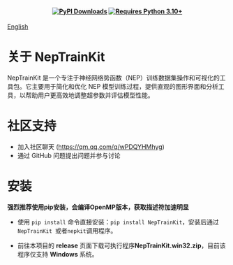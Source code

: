 
<h4 align="center">

 
[![PyPI Downloads](https://img.shields.io/pypi/dm/NepTrainKit?logo=pypi&logoColor=white&color=blue&label=PyPI)](https://pypi.org/project/NepTrainKit)
[![Requires Python 3.10+](https://img.shields.io/badge/Python-3.10+-blue.svg?logo=python&logoColor=white)](https://python.org/downloads)
 
</h4>

[English](README.md)

# 关于 NepTrainKit

NepTrainKit 是一个专注于神经网络势函数（NEP）训练数据集操作和可视化的工具包。它主要用于简化和优化 NEP 模型训练过程，提供直观的图形界面和分析工具，以帮助用户更高效地调整超参数并评估模型性能。
# 社区支持

- 加入社区聊天 (https://qm.qq.com/q/wPDQYHMhyg)
- 通过 GitHub 问题提出问题并参与讨论
# 安装
**强烈推荐使用pip安装，会编译OpenMP版本，获取描述符加速明显**
- 使用 `pip install` 命令直接安装：`pip install NepTrainKit`，安装后通过`NepTrainKit `或者`nepkit`调用程序。

- 前往本项目的 **release** 页面下载可执行程序**NepTrainKit.win32.zip**，目前该程序仅支持 **Windows** 系统。


